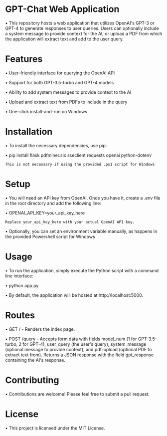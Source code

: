 # GPT-Chat Web Application

• This repository hosts a web application that utilizes OpenAI's GPT-3 or GPT-4 to generate responses to user queries. Users can optionally include a system message to provide context for the AI, or upload a PDF from which the application will extract text and add to the user query.


# Features

• User-friendly interface for querying the OpenAI API

• Support for both GPT-3.5-turbo and GPT-4 models

• Ability to add system messages to provide context to the AI

• Upload and extract text from PDFs to include in the query

• One-click install-and-run on Windows


# Installation

• To install the necessary dependencies, use pip:

  • pip install flask pdfminer.six sseclient requests openai python-dotenv
  
  `This is not necessary if using the provided .ps1 script for Windows`


# Setup

• You will need an API key from OpenAI. Once you have it, create a .env file in the root directory and add the following line:

  • OPENAI_API_KEY=your_api_key_here
  
  `Replace your_api_key_here with your actual OpenAI API key.`
  
• Optionally, you can set an environment variable manually, as happens in the provided Powershell script for Windows


# Usage

• To run the application, simply execute the Python script with a command line interface:

  • python app.py
  
  • By default, the application will be hosted at http://localhost:5000.


# Routes

• GET / - Renders the index page.

• POST /query - Accepts form data with fields model_num (1 for GPT-3.5-turbo, 2 for GPT-4), user_query (the user's query), system_message (optional message to provide context), and pdf-upload (optional PDF to extract text from). Returns a JSON response with the field gpt_response containing the AI's response.


# Contributing

• Contributions are welcome! Please feel free to submit a pull request.


# License

• This project is licensed under the MIT License.
